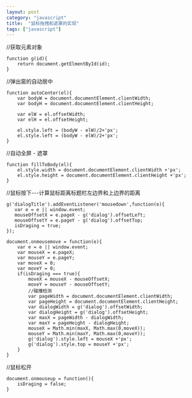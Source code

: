 ```yaml
---
layout: post
category: "javascript"
title:  "鼠标拖拽和遮罩的实现"
tags: ["javascript"]
---
```


//获取元素对象

    function g(id){
        return document.getElmentById(id);
    }

//弹出窗的自动居中

    function autoCenter(el){ 
        var bodyW = document.documentElement.clientWidth;
        var bodyH = document.documentElement.clientHeight;
        
        var elW = el.offsetWidth;
        var elH = el.offsetHeight;
        
        el.style.left = (bodyW - elW)/2+'px';
        el.style.left = (bodyW - elW)/2+'px';
    }

//自动全屏 - 遮罩

    function fillToBody(el){
        el.style.width = document.documentElement.clientWidth +'px';
        el.style.height = document.documentElement.clientHeight +'px';
    }

//鼠标按下---计算鼠标距离标题栏左边界和上边界的距离

    g('dialogTitle').addEventListener('mousedown',function(e){
       var e = e || window.event;
       mouseOffsetX = e.pageX - g('dialog').offsetLeft;
       mouseOffsetY = e.pageY - g('dialog').offsetTop;
       isDraging = true;
    });

    document.onmousemove = function(e){
        var e = e || window.event;
        var mouseX = e.pageX;
        var mouseY = e.pageY;
        var moveX = 0;
        var moveY = 0;
        if(isDraging === true){
            moveX = mouseX - mouseOffsetX;
            moveY = mouseY - mouseOffsetY;
            //碰撞检测
            var pageWidth = document.documentElement.clientWidth;
            var pageHeight = document.documentElement.clientHeight;
            var dialogWidth = g('dialog').offsetWidth;
            var dialogHeight = g('dialog').offsetHeight;
            var maxX = pageWidth - dialogWidth;
            var maxY = pageHeight - dialogHeight;
            mouseX = Math.min(maxX, Math.max(0,moveX));
            mouseY = Math.min(maxY, Math.max(0,moveY));
            g('dialog').style.left = mouseX +'px';
            g('dialog').style.top = mouseY +'px';
        }
    }

//鼠标松开

    document.onmouseup = function(){
        isDraging = false; 
    }

